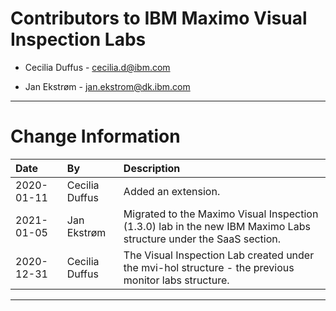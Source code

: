 
# Contributors to IBM Maximo Visual Inspection Labs

- Cecilia Duffus - cecilia.d@ibm.com

- Jan Ekstrøm - jan.ekstrom@dk.ibm.com

---

# Change Information

|Date     |By             | Description                                           |
|:--------|:--------------|:------------------------------------------------------|
|2020-01-11|Cecilia Duffus|Added an extension.|
|2021-01-05|Jan Ekstrøm|Migrated to the Maximo Visual Inspection (1.3.0) lab in the new IBM Maximo Labs structure under the SaaS section.|
|2020-12-31|Cecilia Duffus|The Visual Inspection Lab created under the mvi-hol structure - the previous monitor labs structure.|

---

